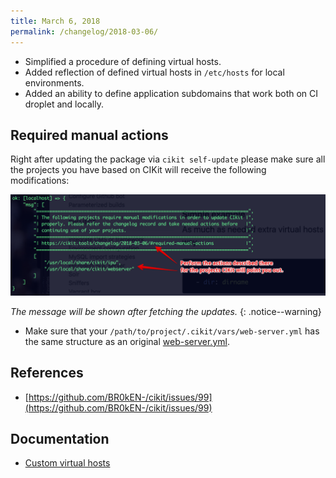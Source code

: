 ```yaml
---
title: March 6, 2018
permalink: /changelog/2018-03-06/
---
```


- Simplified a procedure of defining virtual hosts.
- Added reflection of defined virtual hosts in `/etc/hosts` for local environments.
- Added an ability to define application subdomains that work both on CI droplet and locally.

## Required manual actions

Right after updating the package via `cikit self-update` please make sure all the projects you have based on CIKit will receive the following modifications:

![CIKit 1.0.2 migration notes](images/cikit-1.0.3-migration-note.png)

*The message will be shown after fetching the updates.*
{: .notice--warning}

- Make sure that your `/path/to/project/.cikit/vars/web-server.yml` has the same structure as an original [web-server.yml](https://github.com/BR0kEN-/cikit/blob/master/cmf/all/.cikit/vars/web-server.yml).

## References

- [https://github.com/BR0kEN-/cikit/issues/99](https://github.com/BR0kEN-/cikit/issues/99)

## Documentation

- [Custom virtual hosts](/documentation/project/custom-vhosts/)
